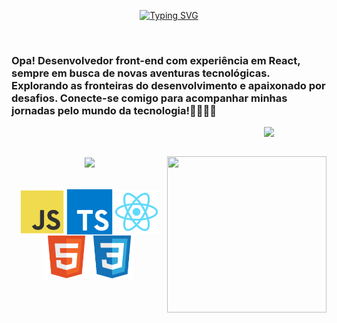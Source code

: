 
<div align="center">
  
[![Typing SVG](https://readme-typing-svg.herokuapp.com?font=Kode+Mono&duration=2100&pause=913&center=&vCenter=&repeat=&random=falso&width=435&lines=Ol%C3%A1%2C+Seja+Bem-Vindo+;Meu+nome+%C3%A9+Gabriel)](https://git.io/typing-svg)

</div>

<div> 
    <br>
    <h3> Opa! Desenvolvedor front-end com experiência em React, sempre em busca de novas aventuras tecnológicas. Explorando as fronteiras do desenvolvimento e apaixonado por desafios. Conecte-se comigo para acompanhar minhas jornadas pelo mundo da tecnologia!👨🏽‍💻🚀</h3>
    <img align="right" heigth="100px" width="100px" src="https://cdn.jsdelivr.net/gh/devicons/devicon/icons/react/react-original.svg" />
    <br>
</div>

##
<div align="center">
  <img align="right" width="255px" height="250px" src="https://media1.giphy.com/media/v1.Y2lkPTc5MGI3NjExNjU0dWsxanV2ZHU4eXJqNnhka2VubzRjeWQ2YzZ5OWVraTRucHl4NyZlcD12MV9pbnRlcm5hbF9naWZfYnlfaWQmY3Q9Zw/dWesBcTLavkZuG35MI/giphy.webp">
  
  <img height="180em"  align="center" src="https://github-readme-stats.vercel.app/api/top-langs/?username=gabriel-pessotti&layout=compact&langs_count=7&theme=react" />

</div>

 <br>
<div  align="center"> 
  <div style="display: inline_block"><br>
  <img align="center" alt="Rafa-Js" height="70" width="70" src="https://raw.githubusercontent.com/devicons/devicon/master/icons/javascript/javascript-original.svg">
  <img align="center" alt="Rafa-Js" height="74" width="74" src="https://raw.githubusercontent.com/devicons/devicon/master/icons/typescript/typescript-original.svg">
  <img align="center" alt="Rafa-Js" height="70" width="70" src="https://raw.githubusercontent.com/devicons/devicon/master/icons/react/react-original.svg">
  <img align="center" alt="HTML" height="70" width="70" src="https://raw.githubusercontent.com/devicons/devicon/master/icons/html5/html5-original.svg">
  <img align="center" alt="CSS" height="70" width="70" src="https://raw.githubusercontent.com/devicons/devicon/master/icons/css3/css3-original.svg">
  </div>
</div>
